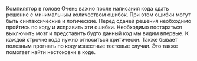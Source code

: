 Компилятор в голове
Очень важно после написания кода сдать решение с минимальным количеством ошибок. При этом ошибки могут быть синтаксические и логические. Перед сдачей решения необходимо пройтись по коду и исправить эти ошибки. Необходимо постараться выключить мозг и представить будто данный код мы видим впервые. К каждой строчке кода нужно относиться критически. Также бывает полезным прогнать по коду известные тестовые случаи. Это также помогает найти нестоковки в коде.